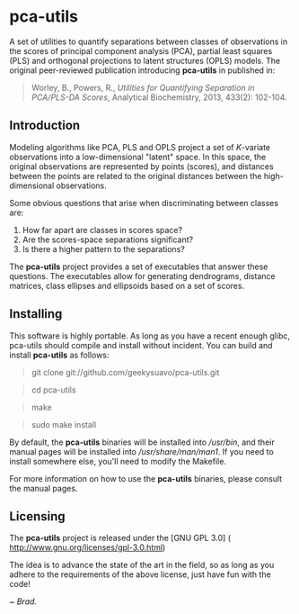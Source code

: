 # pca-utils

A set of utilities to quantify separations between classes of observations
in the scores of principal component analysis (PCA), partial least squares
(PLS) and orthogonal projections to latent structures (OPLS) models. The
original peer-reviewed publication introducing **pca-utils** in published
in:

> Worley, B., Powers, R., _Utilities for Quantifying Separation in PCA/PLS-DA
> Scores_, Analytical Biochemistry, 2013, 433(2): 102-104.

## Introduction

Modeling algorithms like PCA, PLS and OPLS project a set of _K_-variate
observations into a low-dimensional "latent" space. In this space, the
original observations are represented by points (scores), and distances
between the points are related to the original distances between the
high-dimensional observations.

Some obvious questions that arise when discriminating between classes are:

1. How far apart are classes in scores space?
2. Are the scores-space separations significant?
3. Is there a higher pattern to the separations?

The **pca-utils** project provides a set of executables that answer these
questions. The executables allow for generating dendrograms, distance
matrices, class ellipses and ellipsoids based on a set of scores.

## Installing

This software is highly portable. As long as you have a recent enough glibc,
pca-utils should compile and install without incident. You can build and
install **pca-utils** as follows:

> git clone git://github.com/geekysuavo/pca-utils.git

> cd pca-utils

> make

> sudo make install

By default, the **pca-utils** binaries will be installed into _/usr/bin_,
and their manual pages will be installed into _/usr/share/man/man1_. If you
need to install somewhere else, you'll need to modify the Makefile.

For more information on how to use the **pca-utils** binaries, please consult
the manual pages.

## Licensing

The **pca-utils** project is released under the [GNU GPL 3.0] (
http://www.gnu.org/licenses/gpl-3.0.html)

The idea is to advance the state of the art in the field, so as long as you
adhere to the requirements of the above license, just have fun with the code!

*~ Brad.*

